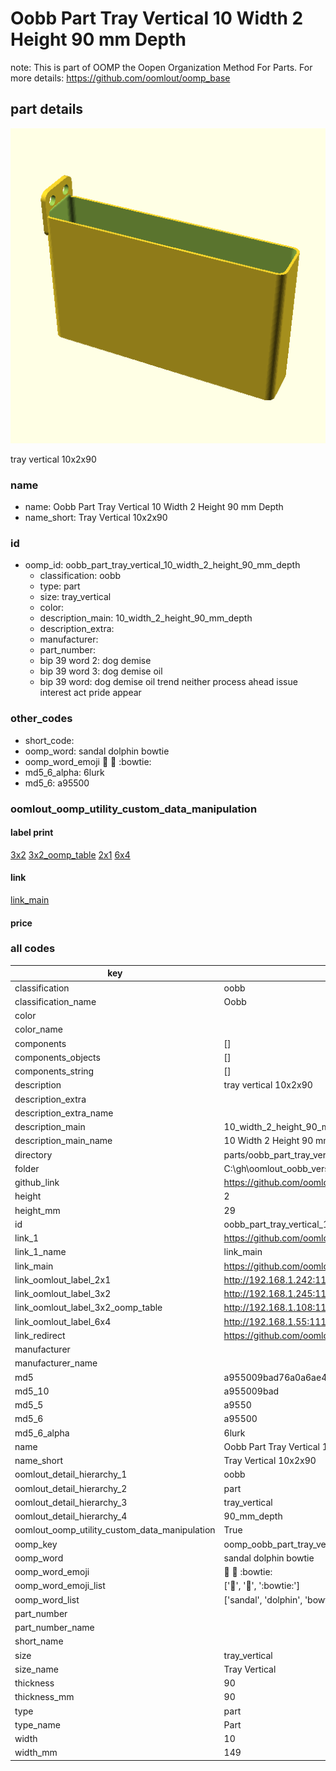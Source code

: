# Oobb Part Tray Vertical 10 Width 2 Height 90 mm Depth  

note: This is part of OOMP the Oopen Organization Method For Parts. For more details: https://github.com/oomlout/oomp_base

##  part details
  

[![](3dpr.png)](3dpr.png)

tray vertical 10x2x90



### name
* name: Oobb Part Tray Vertical 10 Width 2 Height 90 mm Depth
* name_short: Tray Vertical 10x2x90 
### id
* oomp_id: oobb_part_tray_vertical_10_width_2_height_90_mm_depth
  * classification: oobb
  * type: part
  * size: tray_vertical
  * color: 
  * description_main: 10_width_2_height_90_mm_depth
  * description_extra: 
  * manufacturer: 
  * part_number: 
  * bip 39 word 2: dog demise
  * bip 39 word 3: dog demise oil
  * bip 39 word: dog demise oil trend neither process ahead issue interest act pride appear

### other_codes
* short_code: 
* oomp_word: sandal dolphin bowtie
* oomp_word_emoji :sandal: :dolphin: :bowtie:
* md5_6_alpha: 6lurk
* md5_6: a95500






### oomlout_oomp_utility_custom_data_manipulation
#### label print
[3x2](http://192.168.1.245:1112/?label=oomp%206lurk)
[3x2_oomp_table](http://192.168.1.108:1112/?label=oomp%206lurk)
[2x1](http://192.168.1.242:1112/?label=oomp%206lurk)
[6x4](http://192.168.1.55:1112/?label=oomp%206lurk)    

#### link

[link_main](https://github.com/oomlout/oomlout_oobb_version_4_generated_parts/tree/main/navigation_oomp/oobb/part/tray_vertical/10_width_2_height_90_mm_depth/part)                              

#### price







### all codes 
| key | value |  
| --- | --- |  
| classification | oobb |  
| classification_name | Oobb |  
| color |  |  
| color_name |  |  
| components | [] |  
| components_objects | [] |  
| components_string | [] |  
| description | tray vertical 10x2x90 |  
| description_extra |  |  
| description_extra_name |  |  
| description_main | 10_width_2_height_90_mm_depth |  
| description_main_name | 10 Width 2 Height 90 mm Depth |  
| directory | parts/oobb_part_tray_vertical_10_width_2_height_90_mm_depth |  
| folder | C:\gh\oomlout_oobb_version_4_generated_parts\parts\oobb_part_tray_vertical_10_width_2_height_90_mm_depth |  
| github_link | https://github.com/oomlout/oomlout_oomp_part_src/tree/main/parts/oobb_part_tray_vertical_10_width_2_height_90_mm_depth |  
| height | 2 |  
| height_mm | 29 |  
| id | oobb_part_tray_vertical_10_width_2_height_90_mm_depth |  
| link_1 | https://github.com/oomlout/oomlout_oobb_version_4_generated_parts/tree/main/navigation_oomp/oobb/part/tray_vertical/10_width_2_height_90_mm_depth/part |  
| link_1_name | link_main |  
| link_main | https://github.com/oomlout/oomlout_oobb_version_4_generated_parts/tree/main/navigation_oomp/oobb/part/tray_vertical/10_width_2_height_90_mm_depth/part |  
| link_oomlout_label_2x1 | http://192.168.1.242:1112/?label=oomp%206lurk |  
| link_oomlout_label_3x2 | http://192.168.1.245:1112/?label=oomp%206lurk |  
| link_oomlout_label_3x2_oomp_table | http://192.168.1.108:1112/?label=oomp%206lurk |  
| link_oomlout_label_6x4 | http://192.168.1.55:1112/?label=oomp%206lurk |  
| link_redirect | https://github.com/oomlout/oomlout_oobb_version_4_generated_parts/tree/main/parts/oobb_tray_vertical_10_02_90 |  
| manufacturer |  |  
| manufacturer_name |  |  
| md5 | a955009bad76a0a6ae4a1e81338e9204 |  
| md5_10 | a955009bad |  
| md5_5 | a9550 |  
| md5_6 | a95500 |  
| md5_6_alpha | 6lurk |  
| name | Oobb Part Tray Vertical 10 Width 2 Height 90 mm Depth |  
| name_short | Tray Vertical 10x2x90  |  
| oomlout_detail_hierarchy_1 | oobb |  
| oomlout_detail_hierarchy_2 | part |  
| oomlout_detail_hierarchy_3 | tray_vertical |  
| oomlout_detail_hierarchy_4 | 90_mm_depth |  
| oomlout_oomp_utility_custom_data_manipulation | True |  
| oomp_key | oomp_oobb_part_tray_vertical_10_width_2_height_90_mm_depth |  
| oomp_word | sandal dolphin bowtie |  
| oomp_word_emoji | :sandal: :dolphin: :bowtie: |  
| oomp_word_emoji_list | [':sandal:', ':dolphin:', ':bowtie:'] |  
| oomp_word_list | ['sandal', 'dolphin', 'bowtie'] |  
| part_number |  |  
| part_number_name |  |  
| short_name |  |  
| size | tray_vertical |  
| size_name | Tray Vertical |  
| thickness | 90 |  
| thickness_mm | 90 |  
| type | part |  
| type_name | Part |  
| width | 10 |  
| width_mm | 149 |  
